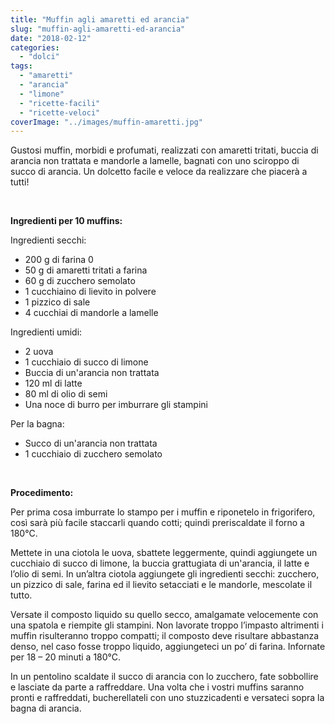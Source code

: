 ```yaml
---
title: "Muffin agli amaretti ed arancia"
slug: "muffin-agli-amaretti-ed-arancia"
date: "2018-02-12"
categories: 
  - "dolci"
tags: 
  - "amaretti"
  - "arancia"
  - "limone"
  - "ricette-facili"
  - "ricette-veloci"
coverImage: "../images/muffin-amaretti.jpg"
---
```


Gustosi muffin, morbidi e profumati, realizzati con amaretti tritati, buccia di arancia non trattata e mandorle a lamelle, bagnati con uno sciroppo di succo di arancia. Un dolcetto facile e veloce da realizzare che piacerà a tutti!

 

**Ingredienti per 10 muffins:**

Ingredienti secchi:

- 200 g di farina 0
- 50 g di amaretti tritati a farina
- 60 g di zucchero semolato
- 1 cucchiaino di lievito in polvere
- 1 pizzico di sale
- 4 cucchiai di mandorle a lamelle

Ingredienti umidi:

- 2 uova
- 1 cucchiaio di succo di limone
- Buccia di un'arancia non trattata
- 120 ml di latte
- 80 ml di olio di semi
- Una noce di burro per imburrare gli stampini

Per la bagna:

- Succo di un'arancia non trattata
- 1 cucchiaio di zucchero semolato

 

**Procedimento:**

Per prima cosa imburrate lo stampo per i muffin e riponetelo in frigorifero, così sarà più facile staccarli quando cotti; quindi preriscaldate il forno a 180°C.

Mettete in una ciotola le uova, sbattete leggermente, quindi aggiungete un cucchiaio di succo di limone, la buccia grattugiata di un'arancia, il latte e l’olio di semi. In un’altra ciotola aggiungete gli ingredienti secchi: zucchero, un pizzico di sale, farina ed il lievito setacciati e le mandorle, mescolate il tutto.

Versate il composto liquido su quello secco, amalgamate velocemente con una spatola e riempite gli stampini. Non lavorate troppo l’impasto altrimenti i muffin risulteranno troppo compatti; il composto deve risultare abbastanza denso, nel caso fosse troppo liquido, aggiungeteci un po’ di farina. Infornate per 18 – 20 minuti a 180°C.

In un pentolino scaldate il succo di arancia con lo zucchero, fate sobbollire e lasciate da parte a raffreddare. Una volta che i vostri muffins saranno pronti e raffreddati, bucherellateli con uno stuzzicadenti e versateci sopra la bagna di arancia.

